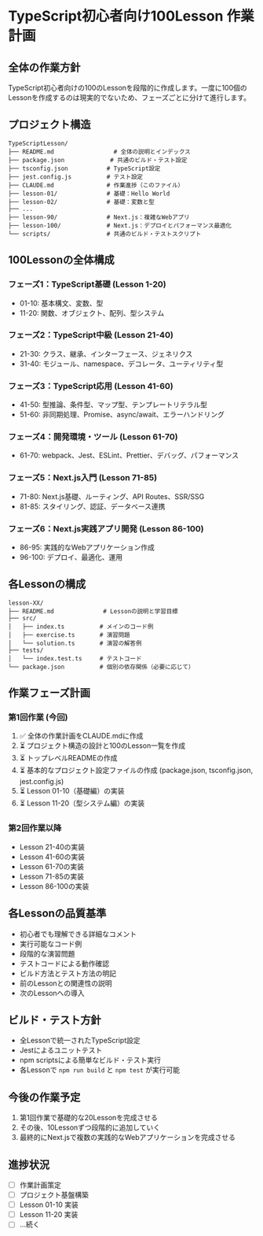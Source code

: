 # TypeScript初心者向け100Lesson 作業計画

## 全体の作業方針
TypeScript初心者向けの100のLessonを段階的に作成します。一度に100個のLessonを作成するのは現実的でないため、フェーズごとに分けて進行します。

## プロジェクト構造
```
TypeScriptLesson/
├── README.md                 # 全体の説明とインデックス
├── package.json             # 共通のビルド・テスト設定
├── tsconfig.json           # TypeScript設定
├── jest.config.js          # テスト設定
├── CLAUDE.md               # 作業進捗（このファイル）
├── lesson-01/              # 基礎：Hello World
├── lesson-02/              # 基礎：変数と型
├── ...
├── lesson-90/              # Next.js：複雑なWebアプリ
├── lesson-100/             # Next.js：デプロイとパフォーマンス最適化
└── scripts/                # 共通のビルド・テストスクリプト
```

## 100Lessonの全体構成

### フェーズ1：TypeScript基礎 (Lesson 1-20)
- 01-10: 基本構文、変数、型
- 11-20: 関数、オブジェクト、配列、型システム

### フェーズ2：TypeScript中級 (Lesson 21-40)
- 21-30: クラス、継承、インターフェース、ジェネリクス
- 31-40: モジュール、namespace、デコレータ、ユーティリティ型

### フェーズ3：TypeScript応用 (Lesson 41-60)
- 41-50: 型推論、条件型、マップ型、テンプレートリテラル型
- 51-60: 非同期処理、Promise、async/await、エラーハンドリング

### フェーズ4：開発環境・ツール (Lesson 61-70)
- 61-70: webpack、Jest、ESLint、Prettier、デバッグ、パフォーマンス

### フェーズ5：Next.js入門 (Lesson 71-85)
- 71-80: Next.js基礎、ルーティング、API Routes、SSR/SSG
- 81-85: スタイリング、認証、データベース連携

### フェーズ6：Next.js実践アプリ開発 (Lesson 86-100)
- 86-95: 実践的なWebアプリケーション作成
- 96-100: デプロイ、最適化、運用

## 各Lessonの構成
```
lesson-XX/
├── README.md              # Lessonの説明と学習目標
├── src/
│   ├── index.ts          # メインのコード例
│   ├── exercise.ts       # 演習問題
│   └── solution.ts       # 演習の解答例
├── tests/
│   └── index.test.ts     # テストコード
└── package.json          # 個別の依存関係（必要に応じて）
```

## 作業フェーズ計画

### 第1回作業 (今回)
1. ✅ 全体の作業計画をCLAUDE.mdに作成
2. ⏳ プロジェクト構造の設計と100のLesson一覧を作成
3. ⏳ トップレベルREADMEの作成
4. ⏳ 基本的なプロジェクト設定ファイルの作成 (package.json, tsconfig.json, jest.config.js)
5. ⏳ Lesson 01-10（基礎編）の実装
6. ⏳ Lesson 11-20（型システム編）の実装

### 第2回作業以降
- Lesson 21-40の実装
- Lesson 41-60の実装
- Lesson 61-70の実装
- Lesson 71-85の実装
- Lesson 86-100の実装

## 各Lessonの品質基準
- 初心者でも理解できる詳細なコメント
- 実行可能なコード例
- 段階的な演習問題
- テストコードによる動作確認
- ビルド方法とテスト方法の明記
- 前のLessonとの関連性の説明
- 次のLessonへの導入

## ビルド・テスト方針
- 全Lessonで統一されたTypeScript設定
- Jestによるユニットテスト
- npm scriptsによる簡単なビルド・テスト実行
- 各Lessonで `npm run build` と `npm test` が実行可能

## 今後の作業予定
1. 第1回作業で基礎的な20Lessonを完成させる
2. その後、10Lessonずつ段階的に追加していく
3. 最終的にNext.jsで複数の実践的なWebアプリケーションを完成させる

## 進捗状況
- [ ] 作業計画策定
- [ ] プロジェクト基盤構築
- [ ] Lesson 01-10 実装
- [ ] Lesson 11-20 実装
- [ ] ...続く